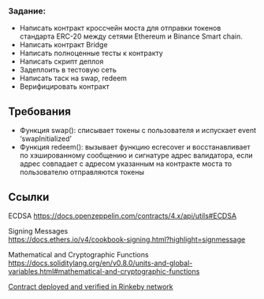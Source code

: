 ### Задание:
- Написать контракт кроссчейн моста для отправки токенов стандарта ERC-20 между сетями Ethereum и Binance Smart chain.
- Написать контракт Bridge
- Написать полноценные тесты к контракту
- Написать скрипт деплоя
- Задеплоить в тестовую сеть
- Написать таск на swap, redeem
- Верифицировать контракт

## Требования  
- Функция swap(): списывает токены с пользователя и испускает event ‘swapInitialized’
- Функция redeem(): вызывает функцию ecrecover и восстанавливает по хэшированному сообщению и сигнатуре адрес валидатора, если адрес совпадает с адресом указанным на контракте моста то пользователю отправляются токены

## Ссылки 
ECDSA 
https://docs.openzeppelin.com/contracts/4.x/api/utils#ECDSA 

Signing Messages   
https://docs.ethers.io/v4/cookbook-signing.html?highlight=signmessage 

Mathematical and Cryptographic Functions
https://docs.soliditylang.org/en/v0.8.0/units-and-global-variables.html#mathematical-and-cryptographic-functions



[Contract deployed and verified in Rinkeby network](https://rinkeby.etherscan.io/address/0x05e62282bbD0d25b7baf2E7811f04d7527A6BD60#code)
